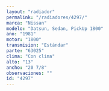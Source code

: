 ```yaml
---
layout: "radiador"
permalink: "/radiadores/4297/"
marca: "Nissan"
modelo: "Datsun, Sedan, PickUp 1800"
ano: "1981"
motor: "1800"
transmision: "Estándar"
parte: "63025"
clima: "Con clima"
alto: "13"
ancho: "20 7/8"
observaciones: ""
id: "4297"
---
```


